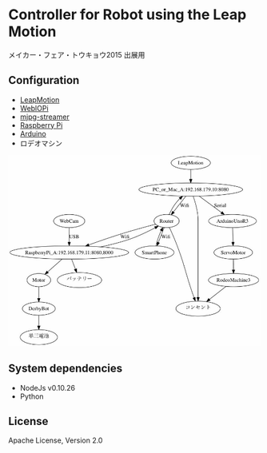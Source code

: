 # Controller for Robot using the Leap Motion
メイカー・フェア・トウキョウ2015 出展用

## Configuration

- [LeapMotion](https://www.leapmotion.com)
- [WeblOPi](https://code.google.com/p/webiopi/)
- [mjpg-streamer](http://code.google.com/p/mjpg-streamer/)
- [Raspberry Pi](https://www.raspberrypi.org)
- [Arduino](https://www.arduino.cc)
- ロデオマシン

![Image of ConfigureFig1](https://github.com/LeapMotionDeveloperJp/ControllerRobotLeapMotion/blob/master/MakerFaire2015/ConfigureFig1.jpg)

## System dependencies

- NodeJs v0.10.26
- Python

## License
Apache License, Version 2.0
